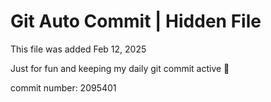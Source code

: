 # Git Auto Commit | Hidden File

This file was added Feb 12, 2025

Just for fun and keeping my daily git commit active 🤪

commit number: 2095401
